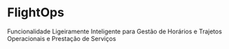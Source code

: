 # FlightOps
Funcionalidade Ligeiramente Inteligente para Gestão de Horários e Trajetos Operacionais e Prestação de Serviços 
